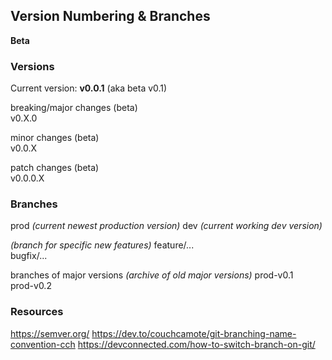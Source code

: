 ## Version Numbering & Branches
**Beta**

### Versions
Current version: **v0.0.1**  (aka beta v0.1)

breaking/major changes (beta)  
v0.X.0  

minor changes (beta)  
v0.0.X  

patch changes (beta)  
v0.0.0.X  

### Branches

prod   *(current newest production version)*
dev  *(current working dev version)*

*(branch for specific new features)*
feature/...  
bugfix/...

branches of major versions *(archive of old major versions)*
prod-v0.1  
prod-v0.2

### Resources
https://semver.org/
https://dev.to/couchcamote/git-branching-name-convention-cch
https://devconnected.com/how-to-switch-branch-on-git/